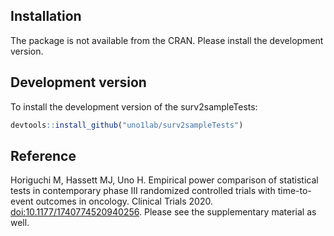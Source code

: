
## Installation

The package is not available from the CRAN. Please install the
development version.

## Development version

To install the development version of the surv2sampleTests:

``` r
devtools::install_github("uno1lab/surv2sampleTests")
```

## Reference

Horiguchi M, Hassett MJ, Uno H. Empirical power comparison of
statistical tests in contemporary phase III randomized controlled trials
with time-to-event outcomes in oncology. Clinical Trials 2020.
<doi:10.1177/1740774520940256>. Please see the supplementary material as
well.
